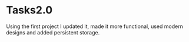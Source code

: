 # Tasks2.0
Using the first project I updated it, made it more functional, used modern designs and added persistent storage. 
